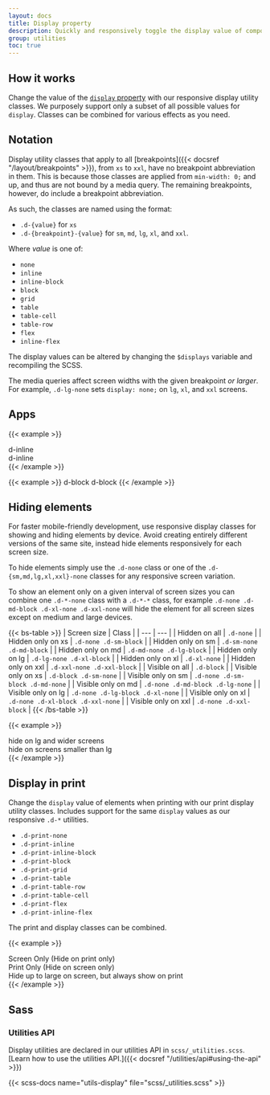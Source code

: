 ```yaml
---
layout: docs
title: Display property
description: Quickly and responsively toggle the display value of components and more with our display utilities. Includes support for some of the more common values, as well as some extras for controlling display when printing.
group: utilities
toc: true
---
```


## How it works

Change the value of the [`display` property](https://developer.mozilla.org/en-US/docs/Web/CSS/display) with our responsive display utility classes. We purposely support only a subset of all possible values for `display`. Classes can be combined for various effects as you need.

## Notation

Display utility classes that apply to all [breakpoints]({{< docsref "/layout/breakpoints" >}}), from `xs` to `xxl`, have no breakpoint abbreviation in them. This is because those classes are applied from `min-width: 0;` and up, and thus are not bound by a media query. The remaining breakpoints, however, do include a breakpoint abbreviation.

As such, the classes are named using the format:

- `.d-{value}` for `xs`
- `.d-{breakpoint}-{value}` for `sm`, `md`, `lg`, `xl`, and `xxl`.

Where *value* is one of:

- `none`
- `inline`
- `inline-block`
- `block`
- `grid`
- `table`
- `table-cell`
- `table-row`
- `flex`
- `inline-flex`

The display values can be altered by changing the `$displays` variable and recompiling the SCSS.

The media queries affect screen widths with the given breakpoint *or larger*. For example, `.d-lg-none` sets `display: none;` on `lg`, `xl`, and `xxl` screens.

## Apps

{{< example >}}
<div class="d-inline p-2 bg-primary text-white">d-inline</div>
<div class="d-inline p-2 bg-dark text-white">d-inline</div>
{{< /example >}}

{{< example >}}
<span class="d-block p-2 bg-primary text-white">d-block</span>
<span class="d-block p-2 bg-dark text-white">d-block</span>
{{< /example >}}

## Hiding elements

For faster mobile-friendly development, use responsive display classes for showing and hiding elements by device. Avoid creating entirely different versions of the same site, instead hide elements responsively for each screen size.

To hide elements simply use the `.d-none` class or one of the `.d-{sm,md,lg,xl,xxl}-none` classes for any responsive screen variation.

To show an element only on a given interval of screen sizes you can combine one `.d-*-none` class with a `.d-*-*` class, for example `.d-none .d-md-block .d-xl-none .d-xxl-none` will hide the element for all screen sizes except on medium and large devices.

{{< bs-table >}}
| Screen size | Class |
| --- | --- |
| Hidden on all | `.d-none` |
| Hidden only on xs | `.d-none .d-sm-block` |
| Hidden only on sm | `.d-sm-none .d-md-block` |
| Hidden only on md | `.d-md-none .d-lg-block` |
| Hidden only on lg | `.d-lg-none .d-xl-block` |
| Hidden only on xl | `.d-xl-none` |
| Hidden only on xxl | `.d-xxl-none .d-xxl-block` |
| Visible on all | `.d-block` |
| Visible only on xs | `.d-block .d-sm-none` |
| Visible only on sm | `.d-none .d-sm-block .d-md-none` |
| Visible only on md | `.d-none .d-md-block .d-lg-none` |
| Visible only on lg | `.d-none .d-lg-block .d-xl-none` |
| Visible only on xl | `.d-none .d-xl-block .d-xxl-none` |
| Visible only on xxl | `.d-none .d-xxl-block` |
{{< /bs-table >}}

{{< example >}}
<div class="d-lg-none">hide on lg and wider screens</div>
<div class="d-none d-lg-block">hide on screens smaller than lg</div>
{{< /example >}}

## Display in print

Change the `display` value of elements when printing with our print display utility classes. Includes support for the same `display` values as our responsive `.d-*` utilities.

- `.d-print-none`
- `.d-print-inline`
- `.d-print-inline-block`
- `.d-print-block`
- `.d-print-grid`
- `.d-print-table`
- `.d-print-table-row`
- `.d-print-table-cell`
- `.d-print-flex`
- `.d-print-inline-flex`

The print and display classes can be combined.

{{< example >}}
<div class="d-print-none">Screen Only (Hide on print only)</div>
<div class="d-none d-print-block">Print Only (Hide on screen only)</div>
<div class="d-none d-lg-block d-print-block">Hide up to large on screen, but always show on print</div>
{{< /example >}}

## Sass

### Utilities API

Display utilities are declared in our utilities API in `scss/_utilities.scss`. [Learn how to use the utilities API.]({{< docsref "/utilities/api#using-the-api" >}})

{{< scss-docs name="utils-display" file="scss/_utilities.scss" >}}
